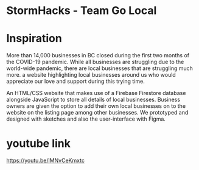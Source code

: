 # StormHacks - Team Go Local 

# Inspiration
More than 14,000 businesses in BC closed during the first two months of the COVID-19 pandemic. While all businesses are struggling due to the world-wide pandemic, there are local businesses that are struggling much more. a website highlighting local businesses around us who would appreciate our love and support during this trying time.

An HTML/CSS website that makes use of a Firebase Firestore database alongside JavaScript to store all details of local businesses. Business owners are given the option to add their own local businesses on to the website on the listing page among other businesses. We prototyped and designed with sketches and also the user-interface with Figma.

# youtube link
https://youtu.be/lMNvCeKmxtc

